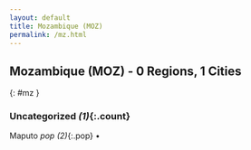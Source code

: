 ```yaml
---
layout: default
title: Mozambique (MOZ)
permalink: /mz.html
---
```



## Mozambique (MOZ) - 0 Regions, 1 Cities
{: #mz }





### Uncategorized _(1)_{:.count}


Maputo  _pop (2)_{:.pop} •


 
